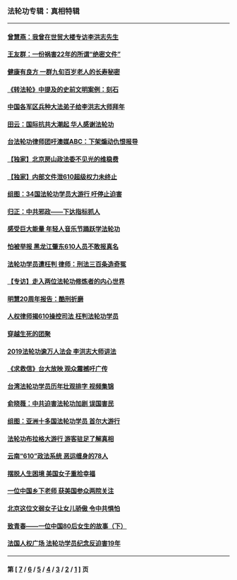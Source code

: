 ### 法轮功专辑：真相特辑
---
#### [曾慧燕：我曾在世贸大楼专访李洪志先生](../../pages/nf4389/n12898729.md?09060430) 
#### [王友群：一份祸害22年的所谓“绝密文件”](../../pages/nf4389/n12871750.md?09060430) 
#### [健康有良方 一群九旬百岁老人的长寿秘密](../../pages/nf4389/n12847475.md?09060430) 
#### [《转法轮》中提及的史前文明案例：刻石](../../pages/nf4389/n12758577.md?09060430) 
#### [中国各军区兵种大法弟子给李洪志大师拜年](../../pages/nf4389/n12750047.md?09060430) 
#### [田云：国际抗共大潮起 华人感谢法轮功](../../pages/nf4389/n12357708.md?09060430) 
#### [台法轮功律师团吁澳媒ABC：下架煽动仇恨报导](../../pages/nf4389/n12279917.md?09060430) 
#### [【独家】北京房山政法委不见光的维稳费](../../pages/nf4389/n12031979.md?09060430) 
#### [【独家】内部文件泄610超级权力未终止](../../pages/nf4389/n12023895.md?09060430) 
#### [组图：34国法轮功学员大游行 吁停止迫害](../../pages/nf4389/n11492658.md?09060430) 
#### [归正：中共邪政——下达指标抓人](../../pages/nf4389/n11474770.md?09060430) 
#### [感受巨大能量 年轻人音乐节踊跃学法轮功](../../pages/nf4389/n11441981.md?09060430) 
#### [怕被举报 黑龙江肇东610人员不敢报真名](../../pages/nf4389/n11436499.md?09060430) 
#### [法轮功学员遭枉判 律师：刑法三百条造奇冤](../../pages/nf4389/n11433943.md?09060430) 
#### [【专访】走入两位法轮功修炼者的内心世界](../../pages/nf4389/n11415623.md?09060430) 
#### [明慧20周年报告：酷刑折磨](../../pages/nf4389/n11387954.md?09060430) 
#### [人权律师揭610操控司法 枉判法轮功学员](../../pages/nf4389/n11313370.md?09060430) 
#### [穿越生死的团聚](../../pages/nf4389/n11258922.md?09060430) 
#### [2019法轮功逾万人法会 李洪志大师讲法](../../pages/nf4389/n11265303.md?09060430) 
#### [《求救信》台大放映 观众震撼吁广传](../../pages/nf4389/n10922251.md?09060430) 
#### [台湾法轮功学员历年壮观排字 视频集锦](../../pages/nf4389/n10878789.md?09060430) 
#### [俞晓薇：中共迫害法轮功加剧 误国害民](../../pages/nf4389/n10859260.md?09060430) 
#### [组图：亚洲十多国法轮功学员 首尔大游行](../../pages/nf4389/n10781149.md?09060430) 
#### [法轮功布拉格大游行 游客驻足了解真相](../../pages/nf4389/n10749360.md?09060430) 
#### [云南“610”政法系统 恶运缠身的78人](../../pages/nf4389/n10747534.md?09060430) 
#### [摆脱人生困境 美国女子重拾幸福](../../pages/nf4389/n10688678.md?09060430) 
#### [一位中国乡下老师 获美国参众两院关注](../../pages/nf4389/n10683927.md?09060430) 
#### [北京这位文弱女子让女儿骄傲 令中共惧怕](../../pages/nf4389/n10668341.md?09060430) 
#### [致青春——一位中国80后女生的故事（下）](../../pages/nf4389/n10642721.md?09060430) 
#### [法国人权广场 法轮功学员纪念反迫害19年](../../pages/nf4389/n10586601.md?09060430) 

---
#### 第 [ [7](./7.md?09060430) / [6](./6.md?09060430) / [5](./5.md?09060430) / [4](./4.md?09060430) / [3](./3.md?09060430) / [2](./2.md?09060430) / [1](./1.md?09060430) ] 页
